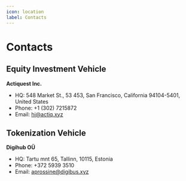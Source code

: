 ```yaml
---
icon: location
label: Contacts
---
```


# Сontacts

## Equity Investment Vehicle

**Actiquest Inc.**
- HQ: 548 Market St., 53 453, San Francisco, California 94104-5401, United States
- Phone: +1 (302) 7215872
- Email: hi@actiq.xyz


## Tokenization Vehicle

**Digihub OÜ**
- HQ: Tartu mnt 65, Tallinn, 10115, Estonia
- Phone: +372 5939 3510
- Email: aprossine@digibus.xyz



